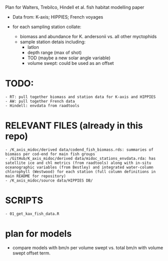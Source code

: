 Plan for Walters, Trebilco, Hindell et al. fish habitat modelling paper

- Data from: K-axis; HIPPIES; French voyages

- for each sampling station collate:
    - biomass and abundance for K. andersonii vs. all other myctophids
	- sample station detais including:
         - latlon
         - depth range (max of shot)
         - TOD (maybe a new solar angle variable)
         - volume swept: could be used as an offset 
	

# TODO:
	- RT: pull together biomass and station data for K-axis and HIPPIES
    - AW: pull together French data
    - Hindell: envdata from raadtools

# RELEVANT FILES (already in this repo)
    - /K_axis_midoc/derived data/codend_fish_biomass.rds: summaries of biomass per cod-end for main fish groups
    - /GitHub/K_axis_midoc/derived data/midoc_stations_envdata.rda: has satellite ice and chl metrics (from raadtools) along with in-situ oceanographic variables (from Bestley) and integrated water-column chlorophyll (Westwood) for each station (full column definitions in main README for repository)
    - /K_axis_midoc/source data/HIPPIES DB/ 

# SCRIPTS
    - 01_get_kax_fish_data.R


# plan for models
- compare models with bm/n per volume swept vs. total bm/n with volume swept offset term.
